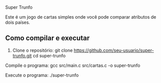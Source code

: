  Super Trunfo

Este é um jogo de cartas simples onde você pode comparar atributos de dois países.

## Como compilar e executar

1. Clone o repositório:
   git clone https://github.com/seu-usuario/super-trunfo.git
   cd super-trunfo

Compile o programa:
gcc src/main.c src/cartas.c -o super-trunfo

Execute o programa:
./super-trunfo
